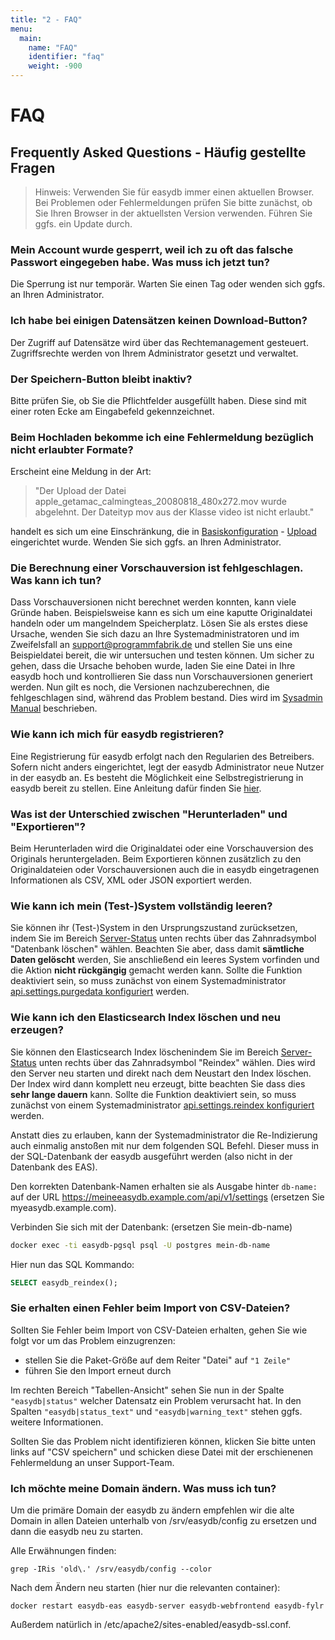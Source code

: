 ```yaml
---
title: "2 - FAQ"
menu:
  main:
    name: "FAQ"
    identifier: "faq"
    weight: -900
---
```

# FAQ

## Frequently Asked Questions - Häufig gestellte Fragen

> Hinweis: Verwenden Sie für easydb immer einen aktuellen Browser. Bei Problemen oder Fehlermeldungen prüfen Sie bitte zunächst, ob Sie Ihren Browser in der aktuellsten Version verwenden. Führen Sie ggfs. ein Update durch.

### Mein Account wurde gesperrt, weil ich zu oft das falsche Passwort eingegeben habe. Was muss ich jetzt tun?

Die Sperrung ist nur temporär. Warten Sie einen Tag oder wenden sich ggfs. an Ihren Administrator.

### Ich habe bei einigen Datensätzen keinen Download-Button?

Der Zugriff auf Datensätze wird über das Rechtemanagement gesteuert. Zugriffsrechte werden von Ihrem Administrator gesetzt und verwaltet.

### Der Speichern-Button bleibt inaktiv?

Bitte prüfen Sie, ob Sie die Pflichtfelder ausgefüllt haben. Diese sind mit einer roten Ecke am Eingabefeld gekennzeichnet.

### Beim Hochladen bekomme ich eine Fehlermeldung bezüglich nicht erlaubter Formate?

Erscheint eine Meldung in der Art:

> "Der Upload der Datei apple_getamac_calmingteas_20080818_480x272.mov wurde abgelehnt. Der Dateityp mov aus der Klasse video ist nicht erlaubt."

handelt es sich um eine Einschränkung, die in [Basiskonfiguration](/de/webfrontend/administration/base-config/) - [Upload](/de/webfrontend/administration/base-config/upload/) eingerichtet wurde. Wenden Sie sich ggfs. an Ihren Administrator.

### Die Berechnung einer Vorschauversion ist fehlgeschlagen. Was kann ich tun?

Dass Vorschauversionen nicht berechnet werden konnten, kann viele Gründe haben. Beispielsweise kann es sich um eine kaputte Originaldatei handeln oder um mangelndem Speicherplatz. Lösen Sie als erstes diese Ursache, wenden Sie sich dazu an Ihre Systemadministratoren und im Zweifelsfall an support@programmfabrik.de und stellen Sie uns eine Beispieldatei bereit, die wir untersuchen und testen können. Um sicher zu gehen, dass die Ursache behoben wurde, laden Sie eine Datei in Ihre easydb hoch und kontrollieren Sie dass nun Vorschauversionen generiert werden. Nun gilt es noch, die Versionen nachzuberechnen, die fehlgeschlagen sind, während das Problem bestand. Dies wird im [Sysadmin Manual](/en/sysadmin/eas/faq/#restart-all-failed-jobs) beschrieben.

### Wie kann ich mich für easydb registrieren?

Eine Registrierung für easydb erfolgt nach den Regularien des Betreibers. Sofern nicht anders eingerichtet, legt der easydb Administrator neue Nutzer in der easydb an. Es besteht die Möglichkeit eine Selbstregistrierung in easydb bereit zu stellen. Eine Anleitung dafür finden Sie [hier](https://docs.easydb.de/de/tutorials/selfregister/#selbstregistrierung).

### Was ist der Unterschied zwischen "Herunterladen" und "Exportieren"?

Beim Herunterladen wird die Originaldatei oder eine Vorschauversion des Originals heruntergeladen. Beim Exportieren können zusätzlich zu den Originaldateien oder Vorschauversionen auch die in easydb eingetragenen Informationen als CSV, XML oder JSON exportiert werden.

### Wie kann ich mein (Test-)System vollständig leeren?

Sie können ihr (Test-)System in den Ursprungszustand zurücksetzen, indem Sie im Bereich [Server-Status](../webfrontend/administration/server-status) unten rechts über das Zahnradsymbol "Datenbank löschen" wählen. Beachten Sie aber, dass damit **sämtliche Daten gelöscht** werden, Sie anschließend ein leeres System vorfinden und die Aktion **nicht rückgängig** gemacht werden kann. Sollte die Funktion deaktiviert sein, so muss zunächst von einem Systemadministrator [api.settings.purgedata konfiguriert](../../en/sysadmin/configuration/easydb-server.yml) werden.

### Wie kann ich den Elasticsearch Index löschen und neu erzeugen?

Sie können den Elasticsearch Index löschenindem Sie im Bereich [Server-Status](../webfrontend/administration/server-status/#controls) unten rechts über das Zahnradsymbol "Reindex" wählen. Dies wird den Server neu starten und direkt nach dem Neustart den Index löschen. Der Index wird dann komplett neu erzeugt, bitte beachten Sie dass dies **sehr lange dauern** kann. Sollte die Funktion deaktiviert sein, so muss zunächst von einem Systemadministrator [api.settings.reindex konfiguriert](../../en/sysadmin/configuration/easydb-server.yml) werden.

Anstatt dies zu erlauben, kann der Systemadministrator die Re-Indizierung auch einmalig anstoßen mit nur dem folgenden SQL Befehl. Dieser muss in der SQL-Datenbank der easydb ausgeführt werden (also nicht in der Datenbank des EAS).

Den korrekten Datenbank-Namen erhalten sie als Ausgabe hinter `db-name:` auf der URL https://meineeasydb.example.com/api/v1/settings (ersetzen Sie myeasydb.example.com).

Verbinden Sie sich mit der Datenbank: (ersetzen Sie mein-db-name)

```bash
docker exec -ti easydb-pgsql psql -U postgres mein-db-name
```

Hier nun das SQL Kommando:

```sql
SELECT easydb_reindex();
```


### Sie erhalten einen Fehler beim Import von CSV-Dateien?

Sollten Sie Fehler beim Import von CSV-Dateien erhalten, gehen Sie wie folgt vor um das Problem einzugrenzen:

- stellen Sie die Paket-Größe auf dem Reiter "Datei" auf `"1 Zeile"`
- führen Sie den Import erneut durch

Im rechten Bereich "Tabellen-Ansicht" sehen Sie nun in der Spalte `"easydb|status"` welcher Datensatz ein Problem verursacht hat. In den Spalten `"easydb|status_text"` und `"easydb|warning_text"` stehen ggfs. weitere Informationen.

Sollten Sie das Problem nicht identifizieren können, klicken Sie bitte unten links auf "CSV speichern" und schicken diese Datei mit der erschienenen Fehlermeldung an unser Support-Team.



### Ich möchte meine Domain ändern. Was muss ich tun?

Um die primäre Domain der easydb zu ändern empfehlen wir die alte Domain in allen Dateien unterhalb von /srv/easydb/config zu ersetzen und dann die easydb neu zu starten.

Alle Erwähnungen finden:

```
grep -IRis 'old\.' /srv/easydb/config --color
```

Nach dem Ändern neu starten (hier nur die relevanten container):

```
docker restart easydb-eas easydb-server easydb-webfrontend easydb-fylr
```

Außerdem natürlich in /etc/apache2/sites-enabled/easydb-ssl.conf.
